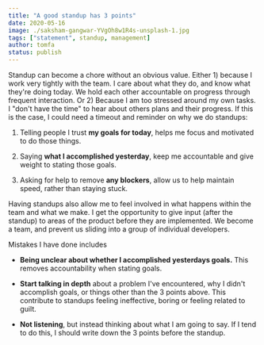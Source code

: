 ```yaml
---
title: "A good standup has 3 points"
date: 2020-05-16
image: ./saksham-gangwar-YVgOh8w1R4s-unsplash-1.jpg
tags: ["statement", standup, management]
author: tomfa
status: publish
---
```


Standup can become a chore without an obvious value. Either 1) because I work very tightly with the team. I care about what they do, and know what they're doing today. We hold each other accountable on progress through frequent interaction. Or 2) Because I am too stressed around my own tasks. I "don't have the time" to hear about others plans and their progress. If this is the case, I could need a timeout and reminder on why we do standups:

1.  Telling people I trust **my goals for today**, helps me focus and motivated to do those things.

2.  Saying **what I accomplished yesterday**, keep me accountable and give weight to stating those goals.

3.  Asking for help to remove **any blockers**, allow us to help maintain speed, rather than staying stuck.

Having standups also allow me to feel involved in what happens within the team and what we make. I get the opportunity to give input (after the standup) to areas of the product before they are implemented. We become a team, and prevent us sliding into a group of individual developers.

Mistakes I have done includes

*   **Being unclear about whether I accomplished yesterdays goals.** This removes accountability when stating goals.

*   **Start talking in depth** about a problem I've encountered, why I didn't accomplish goals, or things other than the 3 points above. This contribute to standups feeling ineffective, boring or feeling related to guilt. 

*   **Not listening**, but instead thinking about what I am going to say. If I tend to do this, I should write down the 3 points before the standup.
